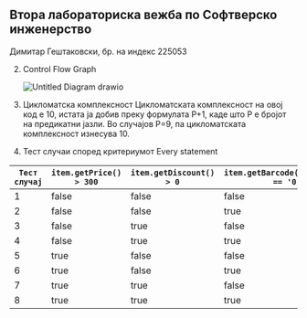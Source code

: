 Втора лабораториска вежба по Софтверско инженерство
---------------------------------------------------
Димитар Гештаковски, бр. на индекс 225053

2. Control Flow Graph

   ![Untitled Diagram drawio](https://github.com/DimeBlyat/SI_2024_lab2_225053/assets/150610538/1766182e-5842-4d1f-b3a9-44a3a0dc55fd)

3. Цикломатска комплексност
Цикломатската комплексност на овој код е 10, истата ја добив преку формулата P+1, каде што P е бројот на предикатни јазли. Во случајoв P=9, па цикломатската комплексност изнесува 10.
   
4. Тест случаи според критериумот Every statement
   
| `Тест случај` | `item.getPrice() > 300` | `item.getDiscount() > 0` | `item.getBarcode().charAt(0) == '0'` |
| --- | --- | --- | --- |
| 1 | false | false | false |
| 2 | false | false | true |
| 3 | false | true | false |
| 4 | false | true | true |
| 5 | true | false | false |
| 6 | true | false | true |
| 7 | true | true | false |
| 8 | true | true | true |
